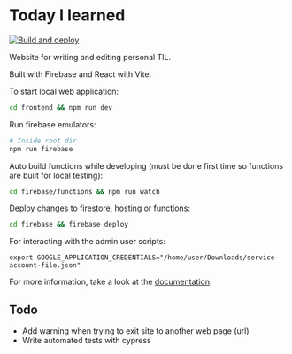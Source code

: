 # Today I learned

[![Build and deploy](https://github.com/halv00rsen/vanligfyr/actions/workflows/firebase-hosting-merge.yml/badge.svg?branch=main)](https://github.com/halv00rsen/vanligfyr/actions/workflows/firebase-hosting-merge.yml)

Website for writing and editing personal TIL.

Built with Firebase and React with Vite.

To start local web application:

```bash
cd frontend && npm run dev
```

Run firebase emulators:

```bash
# Inside root dir
npm run firebase
```

Auto build functions while developing (must be done first time so functions are built for local testing):

```bash
cd firebase/functions && npm run watch
```

Deploy changes to firestore, hosting or functions:

```bash
cd firebase && firebase deploy
```

For interacting with the admin user scripts:

```
export GOOGLE_APPLICATION_CREDENTIALS="/home/user/Downloads/service-account-file.json"
```

For more information, take a look at the [documentation](https://firebase.google.com/docs/admin/setup).

## Todo

- Add warning when trying to exit site to another web page (url)
- Write automated tests with cypress
